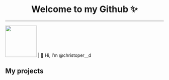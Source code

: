 <center><h1>Welcome to my Github ✨</h1></center>
<hr>

<div>
    <img src="https://avatars.githubusercontent.com/u/91582821?s=400&u=60f4f38ace429f38dd38c2bb3657078fc974f8b8&v=4" width="100"/> | 👋 Hi, I’m @christoper__d
</div>


## My projects
